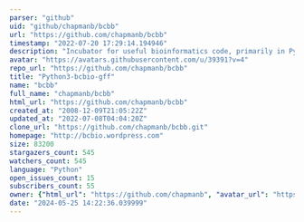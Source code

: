 ```yaml
---
parser: "github"
uid: "github/chapmanb/bcbb"
url: "https://github.com/chapmanb/bcbb"
timestamp: "2022-07-20 17:29:14.194946"
description: "Incubator for useful bioinformatics code, primarily in Python and R"
avatar: "https://avatars.githubusercontent.com/u/39391?v=4"
repo_url: "https://github.com/chapmanb/bcbb"
title: "Python3-bcbio-gff"
name: "bcbb"
full_name: "chapmanb/bcbb"
html_url: "https://github.com/chapmanb/bcbb"
created_at: "2008-12-09T21:05:22Z"
updated_at: "2022-07-08T04:04:20Z"
clone_url: "https://github.com/chapmanb/bcbb.git"
homepage: "http://bcbio.wordpress.com"
size: 83200
stargazers_count: 545
watchers_count: 545
language: "Python"
open_issues_count: 15
subscribers_count: 55
owner: {"html_url": "https://github.com/chapmanb", "avatar_url": "https://avatars.githubusercontent.com/u/39391?v=4", "login": "chapmanb", "type": "User"}
date: "2024-05-25 14:22:36.039999"
---
```

